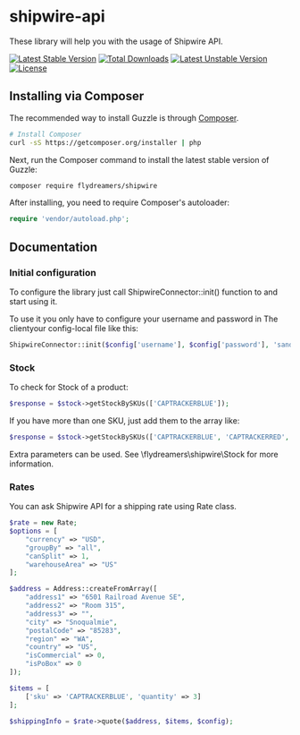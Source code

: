 shipwire-api
============
These library will help you with the usage of Shipwire API.

[![Latest Stable Version](https://poser.pugx.org/flydreamers/shipwire-api/v/stable.svg)](https://packagist.org/packages/flydreamers/shipwire-api)
[![Total Downloads](https://poser.pugx.org/flydreamers/shipwire-api/downloads.svg)](https://packagist.org/packages/flydreamers/shipwire-api)
[![Latest Unstable Version](https://poser.pugx.org/flydreamers/shipwire-api/v/unstable.svg)](https://packagist.org/packages/flydreamers/shipwire-api)
[![License](https://poser.pugx.org/flydreamers/shipwire-api/license.svg)](https://packagist.org/packages/flydreamers/shipwire-api)

## Installing via Composer

The recommended way to install Guzzle is through
[Composer](http://getcomposer.org).

```bash
# Install Composer
curl -sS https://getcomposer.org/installer | php
```

Next, run the Composer command to install the latest stable version of Guzzle:

```bash
composer require flydreamers/shipwire
```

After installing, you need to require Composer's autoloader:

```php
require 'vendor/autoload.php';
```

## Documentation

### Initial configuration

To configure the library just call ShipwireConnector::init() function to and start using it.

To use it you only have to configure your username and password in The clientyour config-local file like this:

```php
ShipwireConnector::init($config['username'], $config['password'], 'sandbox');
```

### Stock

To check for Stock of a product:

```php
$response = $stock->getStockBySKUs(['CAPTRACKERBLUE']);
```

If you have more than one SKU, just add them to the array like:

```php
$response = $stock->getStockBySKUs(['CAPTRACKERBLUE', 'CAPTRACKERRED', 'ETCETERA']);
```
Extra parameters can be used. See \flydreamers\shipwire\Stock for more information.

### Rates

You can ask Shipwire API for a shipping rate using Rate class.


```php
$rate = new Rate;
$options = [
    "currency" => "USD",
    "groupBy" => "all",
    "canSplit" => 1,
    "warehouseArea" => "US"
];

$address = Address::createFromArray([
    "address1" => "6501 Railroad Avenue SE",
    "address2" => "Room 315",
    "address3" => "",
    "city" => "Snoqualmie",
    "postalCode" => "85283",
    "region" => "WA",
    "country" => "US",
    "isCommercial" => 0,
    "isPoBox" => 0
]);

$items = [
    ['sku' => 'CAPTRACKERBLUE', 'quantity' => 3]
];

$shippingInfo = $rate->quote($address, $items, $config);
```